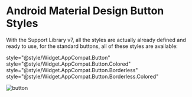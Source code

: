 # Android Material Design Button Styles
With the Support Library v7, all the styles are actually already defined and ready to use, for the standard buttons, all of these styles are available:

style="@style/Widget.AppCompat.Button"
style="@style/Widget.AppCompat.Button.Colored"
style="@style/Widget.AppCompat.Button.Borderless"
style="@style/Widget.AppCompat.Button.Borderless.Colored"

![button](https://cloud.githubusercontent.com/assets/10556500/22536841/c135beb4-e937-11e6-8908-bf13d2b29aa1.png)
